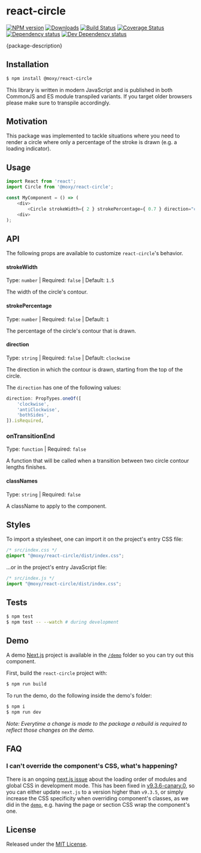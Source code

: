 # react-circle

[![NPM version][npm-image]][npm-url] [![Downloads][downloads-image]][npm-url] [![Build Status][build-status-image]][build-status-url] [![Coverage Status][codecov-image]][codecov-url] [![Dependency status][david-dm-image]][david-dm-url] [![Dev Dependency status][david-dm-dev-image]][david-dm-dev-url]

[npm-url]:https://npmjs.org/package/@moxy/react-circle
[downloads-image]:https://img.shields.io/npm/dm/@moxy/react-circle.svg
[npm-image]:https://img.shields.io/npm/v/@moxy/react-circle.svg
[build-status-url]:https://github.com/moxystudio/react-circle/actions
[build-status-image]:https://img.shields.io/github/workflow/status/moxystudio/react-circle/Node%20CI/master
[codecov-url]:https://codecov.io/gh/moxystudio/react-circle
[codecov-image]:https://img.shields.io/codecov/c/github/moxystudio/react-circle/master.svg
[david-dm-url]:https://david-dm.org/moxystudio/react-circle
[david-dm-image]:https://img.shields.io/david/moxystudio/react-circle.svg
[david-dm-dev-url]:https://david-dm.org/moxystudio/react-circle?type=dev
[david-dm-dev-image]:https://img.shields.io/david/dev/moxystudio/react-circle.svg

{package-description}

## Installation

```sh
$ npm install @moxy/react-circle
```

This library is written in modern JavaScript and is published in both CommonJS and ES module transpiled variants. If you target older browsers please make sure to transpile accordingly.

## Motivation

This package was implemented to tackle situations where you need to render a circle where only a percentage of the stroke is drawn (e.g. a loading indicator).

## Usage

```js
import React from 'react';
import Circle from '@moxy/react-circle';

const MyComponent = () => (
    <div>
        <Circle strokeWidth={ 2 } strokePercentage={ 0.7 } direction="clockwise" />
    <div>
);
```

## API

The following props are available to customize `react-circle`'s behavior.

#### strokeWidth

Type: `number` | Required: `false` | Default: `1.5`

The width of the circle's contour.

#### strokePercentage

Type: `number` | Required: `false` | Default: `1`

The percentage of the circle's contour that is drawn.

#### direction

Type: `string` | Required: `false` | Default: `clockwise`

The direction in which the contour is drawn, starting from the top of the circle.

The `direction` has one of the following values:
```js
direction: PropTypes.oneOf([
    'clockwise',
    'antiClockwise',
    'bothSides',
]).isRequired,
```

### onTransitionEnd

Type: `function` | Required: `false`

A function that will be called when a transition between two circle contour lengths finishes.

#### classNames

Type: `string` | Required: `false`

A className to apply to the component.

## Styles

To import a stylesheet, one can import it on the project's entry CSS file:

```css
/* src/index.css */
@import "@moxy/react-circle/dist/index.css";
```

...or in the project's entry JavaScript file:

```js
/* src/index.js */
import "@moxy/react-circle/dist/index.css";
```

## Tests

```sh
$ npm test
$ npm test -- --watch # during development
```

## Demo

A demo [Next.js](https://nextjs.org/) project is available in the [`/demo`](./demo) folder so you can try out this component.

First, build the `react-circle` project with:

```sh
$ npm run build
```

To run the demo, do the following inside the demo's folder:

```sh
$ npm i
$ npm run dev
```

*Note: Everytime a change is made to the package a rebuild is required to reflect those changes on the demo.*

## FAQ

### I can't override the component's CSS, what's happening?

There is an ongoing [next.js issue](https://github.com/zeit/next.js/issues/10148) about the loading order of modules and global CSS in development mode. This has been fixed in [v9.3.6-canary.0](https://github.com/zeit/next.js/releases/tag/v9.3.6-canary.0), so you can either update `next.js` to a version higher than `v9.3.5`, or simply increase the CSS specificity when overriding component's classes, as we did in the [`demo`](./demo/pages/index.module.css), e.g. having the page or section CSS wrap the component's one.

## License

Released under the [MIT License](https://www.opensource.org/licenses/mit-license.php).
